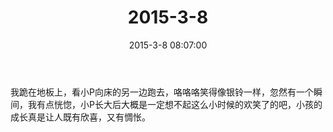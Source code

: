 ﻿---
title: "2015-3-8"
date: 2015-3-8 08:07:00
tags:
categories: 爸爸
---
我跪在地板上，看小P向床的另一边跑去，咯咯咯笑得像银铃一样，忽然有一个瞬间，我有点恍惚，小P长大后大概是一定想不起这么小时候的欢笑了的吧，小孩的成长真是让人既有欣喜，又有惆怅。 ​​​​ 